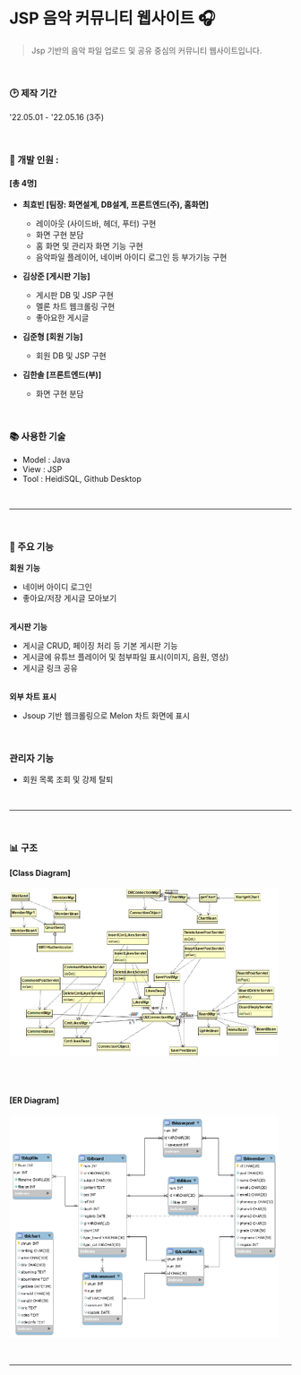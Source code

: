 # JSP 음악 커뮤니티 웹사이트 :headphones:  
>Jsp 기반의 음악 파일 업로드 및 공유 중심의 커뮤니티 웹사이트입니다.  

&nbsp;  
### :clock2: 제작 기간
'22.05.01 - '22.05.16 (3주)  

&nbsp;  
### :construction_worker: 개발 인원 : 
#### [총 4명]
  - **최효빈 [팀장: 화면설계, DB설계, 프론트엔드(주), 홈화면]**   
    - 레이아웃 (사이드바, 헤더, 푸터) 구현
    - 화면 구현 분담
    - 홈 화면 및 관리자 화면 기능 구현
    - 음악파일 플레이어, 네이버 아이디 로그인 등 부가기능 구현
    
  - **김상준 [게시판 기능]**   
    - 게시판 DB 및 JSP 구현
    - 멜론 차트 웹크롤링 구현
    - 좋아요한 게시글
    
  - **김준형 [회원 기능]**   
    - 회원 DB 및 JSP 구현
    
  - **김한솔 [프론트엔드(부)]**   
    - 화면 구현 분담


&nbsp;  
### :books: 사용한 기술 
- Model : Java
- View : JSP
- Tool : HeidiSQL, Github Desktop


&nbsp;  
___


&nbsp;  
### :wrench: 주요 기능
**회원 기능**    
- 네이버 아이디 로그인
- 좋아요/저장 게시글 모아보기
 
 &nbsp;  
**게시판 기능**     
- 게시글 CRUD, 페이징 처리 등 기본 게시판 기능
- 게시글에 유튜브 플레이어 및 첨부파일 표시(이미지, 음원, 영상)
- 게시글 링크 공유

&nbsp;  
**외부 차트 표시**    
- Jsoup 기반 웹크롤링으로 Melon 차트 화면에 표시

&nbsp;  
### 관리자 기능
- 회원 목록 조회 및 강제 탈퇴


&nbsp;  
___
<!--
&nbsp;  
### :hammer: Troubleshooting
   -->


&nbsp;   
### :bar_chart: 구조
#### [Class Diagram]
<img src = "https://github.com/AtomicLiquors/jsp-music-website/blob/main/Class Diagram.png" style= "width: 50vw;">

&nbsp;  
&nbsp;  
#### [ER Diagram]
<img src = "https://github.com/AtomicLiquors/jsp-music-website/blob/main/ERDiagram.png" style= "width: 50vw;">



&nbsp;  
___
<!--
&nbsp;   
### :memo: 후기
-->
